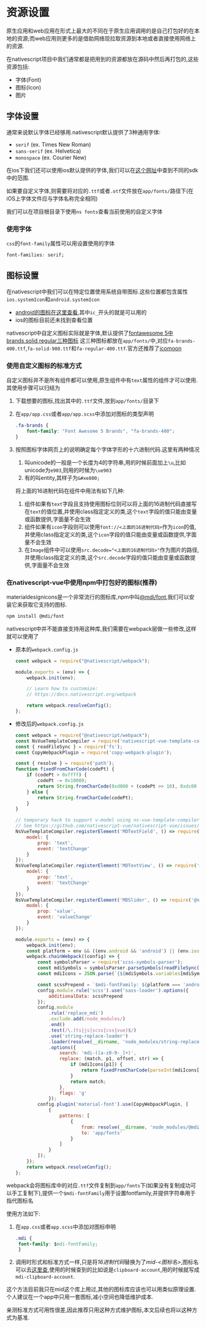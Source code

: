 # 资源设置

原生应用和web应用在形式上最大的不同在于原生应用调用的是自己打包好的在本地的资源;而web应用则更多的是借助网络现拉取资源到本地或者直接使用网络上的资源.

在nativescript项目中我们通常都是把用到的资源都放在源码中然后再打包的,这些资源包括:

+ 字体(Font)
+ 图标(Icon)
+ 图片

## 字体设置

通常来说默认字体已经够用.nativescript默认提供了3种通用字体:

+ `serif` (ex. Times New Roman)
+ `sans-serif` (ex. Helvetica)
+ `monospace` (ex. Courier New)

在ios下我们还可以使用ios默认提供的字体,我们可以在[这个网址](http://iosfonts.com/)中查到不同的sdk中的范围.

如果要自定义字体,则需要将对应的`.ttf`或者`.otf`文件放在`app/fonts/`路径下(在iOS上字体文件应与字体名称完全相同)

我们可以在项目根目录下使用`ns fonts`查看当前使用的自定义字体

### 使用字体

`css`的`font-family`属性可以用设置使用的字体

```css
font-families: serif;
```

## 图标设置

在nativescript中我们可以在特定位置使用系统自带图标.这些位置都包含属性`ios.systemIcon`和`android.systemIcon`

+ [android的图标在这里查看](https://developer.android.com/reference/android/R.drawable.html),其中`ic_`开头的就是可以用的
+ ios的图标目前还未找到查看位置

nativescript中自定义图标实际就是字体,默认提供了[fontawesome 5中brands,solid,regular三种图标](https://fontawesome.com/v5/search?s=brands)
这三种图标都放在`app/fonts/`中,对应`fa-brands-400.ttf`,`fa-solid-900.ttf`和`fa-regular-400.ttf`.官方还推荐了[icomoon](https://icomoon.io/)

### 使用自定义图标的标准方式

自定义图标并不是所有组件都可以使用,原生组件中有`text`属性的组件才可以使用.其使用步骤可以归结为

1. 下载想要的图标,找出其中的`.ttf`文件,放到`app/fonts/`目录下
2. 在`app/app.css`或者`app/app.scss`中添加对图标的类型声明

    ```css
    .fa-brands {
        font-family: "Font Awesome 5 Brands", "fa-brands-400";
    }
    ```

3. 按照图标字体网页上的说明确定每个字体字形的十六进制代码.这里有两种情况
    1. 叫unicode的一般是一个长度为4的字符串,用的时候前面加上`\u`,比如unicode为`e903`,则用的时候为`\ue903`
    2. 有的叫entity,其样子为`&#xe800;`

    将上面的16进制代码在组件中用法有如下几种:

    1. 组件如果有`text`字段且支持使用图标位则可以将上面的16进制代码直接写在`text`的值位置,并使用class指定定义的类,这个`text`字段的值只能由变量或函数提供,字面量不会生效
    2. 组件如果有`icon`字段则可以使用`font://<上面的16进制代码>`作为`icon`的值,并使用class指定定义的类,这个`icon`字段的值只能由变量或函数提供,字面量不会生效
    3. 在`Image`组件中可以使用`src.decode="<上面的16进制代码>"`作为图片的路径,并使用class指定定义的类,这个`src.decode`字段的值只能由变量或函数提供,字面量不会生效

### 在nativescript-vue中使用npm中打包好的图标(推荐)

materialdesignicons是一个非常流行的图标库,npm中叫[@mdi/font](https://github.com/Templarian/MaterialDesign-Webfont),我们可以安装它来获取它支持的图标.

```bash
npm install @mdi/font
```

nativescript中并不能直接支持用这种库,我们需要在webpack层做一些修改,这样就可以使用了

+ 原本的`webpack.config.js`

    ```js
    const webpack = require("@nativescript/webpack");

    module.exports = (env) => {
        webpack.init(env);

        // Learn how to customize:
        // https://docs.nativescript.org/webpack

        return webpack.resolveConfig();
    };
    ```

+ 修改后的`webpack.config.js`

    ```js
    const webpack = require("@nativescript/webpack");
    const NsVueTemplateCompiler = require('nativescript-vue-template-compiler');
    const { readFileSync } = require('fs');
    const CopyWebpackPlugin = require('copy-webpack-plugin');

    const { resolve } = require('path');
    function fixedFromCharCode(codePt) {
        if (codePt > 0xffff) {
            codePt -= 0x10000;
            return String.fromCharCode(0xd800 + (codePt >> 10), 0xdc00 + (codePt & 0x3ff));
        } else {
            return String.fromCharCode(codePt);
        }
    }

    // temporary hack to support v-model using ns-vue-template-compiler
    // See https://github.com/nativescript-vue/nativescript-vue/issues/371
    NsVueTemplateCompiler.registerElement('MDTextField', () => require('@nativescript-community/ui-material-textfield').TextField, {
        model: {
            prop: 'text',
            event: 'textChange'
        }
    });
    NsVueTemplateCompiler.registerElement('MDTextView', () => require('@nativescript-community/ui-material-textview').TextField, {
        model: {
            prop: 'text',
            event: 'textChange'
        }
    });
    NsVueTemplateCompiler.registerElement('MDSlider', () => require('@nativescript-community/ui-material-slider').Slider, {
        model: {
            prop: 'value',
            event: 'valueChange'
        }
    });

    module.exports = (env) => {
        webpack.init(env);
        const platform = env && ((env.android && 'android') || (env.ios && 'ios'));
        webpack.chainWebpack((config) => {
            const symbolsParser = require('scss-symbols-parser');
            const mdiSymbols = symbolsParser.parseSymbols(readFileSync(resolve(__dirname, 'node_modules/@mdi/font/scss/_variables.scss')).toString());
            const mdiIcons = JSON.parse(`{${mdiSymbols.variables[mdiSymbols.variables.length - 1].value.replace(/" (F|0)(.*?)([,\n]|$)/g, '": "$1$2"$3')}}`);

            const scssPrepend = `$mdi-fontFamily: ${platform === 'android' ? 'materialdesignicons-webfont' : 'Material Design Icons'};`;
            config.module.rule('scss').use('sass-loader').options({
                additionalData: scssPrepend
            });
            config.module
                .rule('replace_mdi')
                .exclude.add(/node_modules/)
                .end()
                .test(/\.(ts|js|scss|css|vue)$/)
                .use('string-replace-loader')
                .loader(resolve(__dirname, 'node_modules/string-replace-loader'))
                .options({
                    search: 'mdi-([a-z0-9-_]+)',
                    replace: (match, p1, offset, str) => {
                        if (mdiIcons[p1]) {
                            return fixedFromCharCode(parseInt(mdiIcons[p1], 16));
                        }
                        return match;
                    },
                    flags: 'g'
                });
            config.plugin('material-font').use(CopyWebpackPlugin, [
                {
                    patterns: [
                        {
                            from: resolve(__dirname, 'node_modules/@mdi/font/fonts/materialdesignicons-webfont.ttf'),
                            to: 'app/fonts'
                        }
                    ]
                }
            ]);
        });
        return webpack.resolveConfig();
    };
    ```

webpack会将图标库中的对应`.ttf`文件复制到`app/fonts`下(如果没有复制成功可以手工复制下),提供一个`$mdi-fontFamily`用于设置fontfamily,并提供字符串用于指代图标名

使用方法如下:

1. 在`app.css`或者`app.scss`中添加对图标申明

   ```css
   .mdi {
    font-family: $mdi-fontFamily;
    }
   ```

2. 调用时形式和标准方式一样,只是将*16进制代码*替换为了*mid-<图标名>*,图标名可以去[这里查](https://materialdesignicons.com/),使用的时候查到的比如说是`clipboard-account`,用的时候就写成`mdi-clipboard-account`.

这个方法目前我只在mid这个库上用过,其他的图标库应该也可以用类似原理设置.个人建议在一个app中只用一套图标,减小空间也降低维护成本.

亲测标准方式可用性很差,因此推荐只用这种方式维护图标,本文后续也将以这种方式为基准.